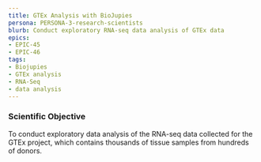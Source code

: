 ```yaml
---
title: GTEx Analysis with BioJupies
persona: PERSONA-3-research-scientists
blurb: Conduct exploratory RNA-seq data analysis of GTEx data
epics:
- EPIC-45
- EPIC-46
tags:
- Biojupies
- GTEx analysis
- RNA-Seq
- data analysis
---
```

### Scientific Objective

To conduct exploratory data analysis of the RNA-seq data collected for the GTEx project, which contains thousands of tissue samples from hundreds of donors.
